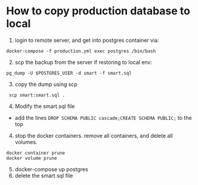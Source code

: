 # How to copy production database to local
1. login to remote server, and get into postgres container via:
```
docker-compose -f production.yml exec postgres /bin/bash
```
2. scp the backup from the server if restoring to local env:
```
pg_dump -U $POSTGRES_USER -d smart -f smart.sql

```
3. copy the dump using scp
```
 scp smart:smart.sql .
```
4. Modify the smart.sql file
  - add the lines `DROP SCHEMA PUBLIC cascade;CREATE SCHEMA PUBLIC;` to the top

4. stop the docker containers. remove all containers, and delete all volumes.
```
docker container prune
docker volume prune
```
5. docker-compose up postgres
6. delete the smart.sql file